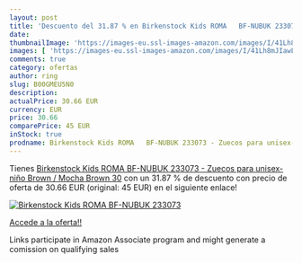 ```yaml
---
layout: post
title: 'Descuento del 31.87 % en Birkenstock Kids ROMA   BF-NUBUK 233073 '
date: 
thumbnailImage: 'https://images-eu.ssl-images-amazon.com/images/I/41Lh8mJIawL._SL200_.jpg'
images: [ 'https://images-eu.ssl-images-amazon.com/images/I/41Lh8mJIawL._SL200_.jpg' ]
comments: true
category: ofertas
author: ring
slug: B00GMEU5N0
description:
actualPrice: 30.66 EUR
currency: EUR
price: 30.66
comparePrice: 45 EUR
inStock: true
prodname: Birkenstock Kids ROMA   BF-NUBUK 233073 - Zuecos para unisex-niño  Brown / Mocha Brown  30
---
```


Tienes [Birkenstock Kids ROMA   BF-NUBUK 233073 - Zuecos para unisex-niño  Brown / Mocha Brown  30](https://www.amazon.es/dp/B00GMEU5N0/?tag=tolees-21) con un 31.87 % de descuento con precio de oferta de 30.66 EUR (original: 45 EUR) en el siguiente enlace!

[![Birkenstock Kids ROMA   BF-NUBUK 233073 ](https://images-eu.ssl-images-amazon.com/images/I/41Lh8mJIawL._SL200_.jpg)](https://www.amazon.es/dp/B00GMEU5N0/?tag=tolees-21)

[Accede a la oferta!!](https://www.amazon.es/dp/B00GMEU5N0/?tag=tolees-21)

Links participate in Amazon Associate program and might generate a comission on qualifying sales


